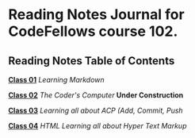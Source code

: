 # Reading Notes Journal for CodeFellows course 102.



## Reading Notes Table of Contents

[**Class 01**](https://github.com/TJSOmega/reading-notes/blob/master/Class01.md) *Learning Markdown*

[**Class 02**](https://github.com/TJSOmega/reading-notes/blob/master/Class02.md) *The Coder's Computer* **Under Construction**

[**Class 03**](https://github.com/TJSOmega/reading-notes/blob/master/Class03.md) *Learning all about ACP (Add, Commit, Push*

[**Class 04**](https://github.com/TJSOmega/reading-notes/blob/master/Class04.md) *HTML Learning all about Hyper Text Markup*

